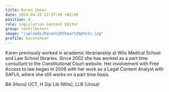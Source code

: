 ```yaml
---
title: Karen Shear
date: 2019-04-22 22:37:00 +02:00
position: 6
role: Legislation Content Editor
group: contributors
image: "/uploads/Karen%20Shear%20photo.jpg"
profile: karenshear
---
```


Karen previously worked in academic librarianship at Wits Medical School and Law School libraries. Since 2002 she has worked as a part time consultant to the Constitutional Court website. Her involvement with Free Access to law began in 2006 with her work as a Legal Content Analyst with SAFLII, where she still works on a part time basis.

BA (Hons) UCT, H Dip Lib (Wits), LLB (Unisa)